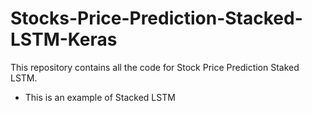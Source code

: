 # Stocks-Price-Prediction-Stacked-LSTM-Keras
This repository contains all the code for Stock Price Prediction Staked LSTM.
- This is an example of Stacked LSTM

